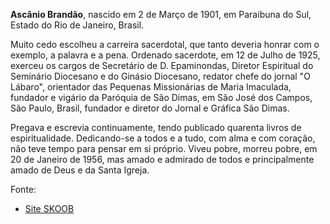 **Ascânio Brandão**, nascido em 2 de Março de 1901, em Paraibuna do Sul, Estado do Rio de Janeiro, Brasil. 

Muito cedo escolheu a carreira sacerdotal, que tanto deveria honrar com o exemplo, a palavra e a pena. Ordenado sacerdote, em 12 de Julho de 1925, exerceu os cargos de Secretário de D. Epaminondas, Diretor Espiritual do Seminário Diocesano e do Ginásio Diocesano, redator chefe do jornal "O Lábaro", orientador das Pequenas Missionárias de Maria Imaculada, fundador e vigário da Paróquia de São Dimas, em São José dos Campos, São Paulo, Brasil, fundador e diretor do Jornal e Gráfica São Dimas. 

Pregava e escrevia continuamente, tendo publicado quarenta livros de espiritualidade. Dedicando-se a todos e a tudo, com alma e com coração, não teve tempo para pensar em si próprio. Viveu pobre, morreu pobre, em 20 de Janeiro de 1956, mas amado e admirado de todos e principalmente amado de Deus e da Santa Igreja. 

Fonte: 
- [Site SKOOB](https://www.skoob.com.br/autor/24317-monsenhor-ascanio-brandao)